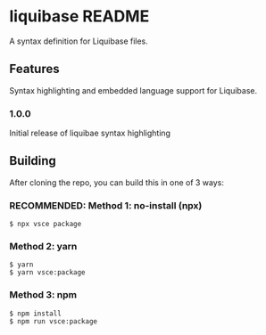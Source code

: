 # liquibase README

A syntax definition for Liquibase files.

## Features

Syntax highlighting and embedded language support for Liquibase.

### 1.0.0

Initial release of liquibae syntax highlighting

## Building
After cloning the repo, you can build this in one of 3 ways:

### RECOMMENDED: Method 1: no-install (npx)
```shell
$ npx vsce package
```

### Method 2: yarn
```shell
$ yarn
$ yarn vsce:package
```

### Method 3: npm
```shell
$ npm install
$ npm run vsce:package
```
